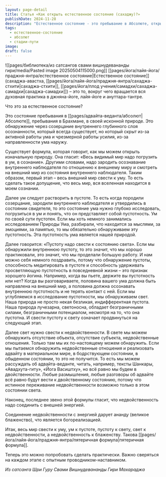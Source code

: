 ```yaml
---
layout: page-detail
title: Статья «Как открыть естественное состояние (сахаджу)?»
publishDate: 2024-11-28
description: "Естественное состояние - это пребывание в Абсолюте, открытие глубинной осознанности через созерцание. Путь к нему - поэтапный: свести внешний мир к уму, ум к пустоте, пустоту к свету, свет к недвойственности, а недвойственность соединить с энергией, что приводит к высшему блаженству."
tags:
  - естественное-состояние
  - абсолют
  - стадии-пути
image: 
draft: false
---
```

![[pages/библиотека/из сатсангов свами вишнудевананды гири/media/Pasted image 20250504115000.png]]
 [[pages/йога/лайя-йога/праджня-янтра/естественное состояние|Естественное состояние]] (сахаджа-авастха, [[pages/йога/лайя-йога/праджня-янтра/сахаджа-стхити|сахаджа-стхити]], [[pages/йога/плод учения/самадхи/сахаджа-самадхи|сахаджа-самадхи]]) – это то, вокруг чего вращается вся духовная практика в джняна-йоге, лайя-йоге и ануттара-тантре.

 Что это за естественное состояние?

 Это состояние пребывания в [[pages/адвайта-веданта/абсолют|Абсолюте]], пребывания в Брахмане, в своей исконной природе. Это обнаружение через созерцание внутреннего глубинного слоя осознанности, который всегда существует, но который скрыт из-за активной работы ума и чрезмерной работы усилия, из-за направленности ума наружу. 

 Существует формула, которая говорит, как мы можем открыть изначальную природу. Она гласит: «Весь видимый мир надо погрузить в ум, в сознание». Другими словами, надо зародить осознавание внутреннего наблюдателя по отношению к внешнему миру и смотреть на внешний мир из состояния внутреннего наблюдателя. Таким образом, первый этап – весь внешний мир свести к уму. То есть сделать такое допущение, что весь мир, вся вселенная находится в моем сознании. 

 Далее ум следует растворить в пустоте. То есть когда породили созерцание, зародили внутреннего наблюдателя и утвердились в состоянии свидетеля, то это состояние ума нужно глубоко исследовать, погрузиться в ум и понять, что он представляет собой пустотность. Ум по своей сути пустотен. Если мы хоть немного занимались исследованием Природы Ума, разбирали, что находится за мыслями, за эмоциями, за памятью, то мы обязательно обнаруживаем эту пустотность. Эта пустотность ума является нашей природой. 

 Далее говорится: «Пустоту надо свести к состоянию света». Если мы обнаружили внутреннюю пустоту, то это значит, что мы хорошо практиковали, это значит, что мы проделали большую работу. И нам можно себя немного поздравить, потому что обнаружение пустоты, способность медитировать в пустоте и способность удерживать просветляющую пустотность в повседневной жизни – это признак хорошего йогина. Например, когда вы пьете, держите вы пустотность или нет? Когда вы разговариваете, половина вашего ума должна быть направлена на внешний мир, а половина должна осознавать внутреннюю пустотность и не терять контакт с ней. Если мы углубляемся в исследование пустотности, мы обнаруживаем свет. Наша природа не просто некая безликая, индифферентная пустота. Наша природа лучезарна, светоносна, обладает безграничными силами, безграничными потенциалом, несмотря на то, что она пустотна. И свести пустоту к свету означает продвинуться на следующий этап. 

 Далее свет нужно свести к недвойственности. В свете мы можем обнаружить отсутствие объекта, отсутствие субъекта, недвойственные отношения. Только там мы их по-настоящему можем обнаружить. Если мы пытаемся обнаружить недвойственные отношения и реализовать адвайту в материальном мире, в бодрствующем состоянии, в обыденном состоянии, то это не получится. То есть мы можем рассуждать об адвайта-веданте, читать, например, тексты Шанкары, «Авадхута-гиту», «Йога Васиштху», но всё равно мы будем в двойственности. Любые размышления, любые разговоры об адвайте всё равно будут вести к двойственному состоянию, потому что истинное переживание недвойственности возможно только в этом состоянии света. 

 Наконец, последнее звено этой формулы гласит, что недвойственность надо соединить с внешней энергией.

 Соединение недвойственности с энергией дарует ананду (великое блаженство), что является богореализацией.

 Итак, весь мир свести к уму, ум к пустоте, пустоту к свету, свет к недвойственности, а недвойственность к блаженству. Такова [[pages/йога/лайя-йога/праджня-янтра/пятеричная формула|пятеричная формула]].

 Теперь это можно попробовать сделать практически. Важно сверяться на каждом этапе с опытным проводником-наставником.

*Из сатсанга Шри Гуру Свами Вишнудевананды Гири Махараджа*
